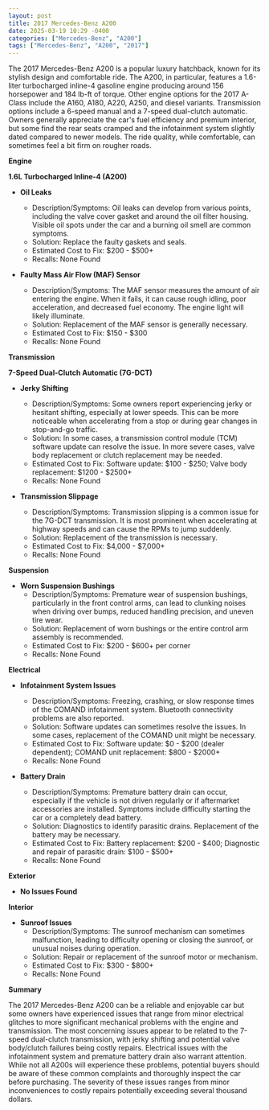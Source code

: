 ```yaml
---
layout: post
title: 2017 Mercedes-Benz A200
date: 2025-03-19 10:29 -0400
categories: ["Mercedes-Benz", "A200"]
tags: ["Mercedes-Benz", "A200", "2017"]
---
```

The 2017 Mercedes-Benz A200 is a popular luxury hatchback, known for its stylish design and comfortable ride. The A200, in particular, features a 1.6-liter turbocharged inline-4 gasoline engine producing around 156 horsepower and 184 lb-ft of torque. Other engine options for the 2017 A-Class include the A160, A180, A220, A250, and diesel variants. Transmission options include a 6-speed manual and a 7-speed dual-clutch automatic. Owners generally appreciate the car's fuel efficiency and premium interior, but some find the rear seats cramped and the infotainment system slightly dated compared to newer models. The ride quality, while comfortable, can sometimes feel a bit firm on rougher roads.

**Engine**

**1.6L Turbocharged Inline-4 (A200)**

* **Oil Leaks**
    * Description/Symptoms: Oil leaks can develop from various points, including the valve cover gasket and around the oil filter housing. Visible oil spots under the car and a burning oil smell are common symptoms.
    * Solution: Replace the faulty gaskets and seals.
    * Estimated Cost to Fix: $200 - $500+
    * Recalls: None Found

* **Faulty Mass Air Flow (MAF) Sensor**
    * Description/Symptoms: The MAF sensor measures the amount of air entering the engine. When it fails, it can cause rough idling, poor acceleration, and decreased fuel economy. The engine light will likely illuminate.
    * Solution: Replacement of the MAF sensor is generally necessary.
    * Estimated Cost to Fix: $150 - $300
    * Recalls: None Found

**Transmission**

**7-Speed Dual-Clutch Automatic (7G-DCT)**

* **Jerky Shifting**
    * Description/Symptoms: Some owners report experiencing jerky or hesitant shifting, especially at lower speeds. This can be more noticeable when accelerating from a stop or during gear changes in stop-and-go traffic.
    * Solution: In some cases, a transmission control module (TCM) software update can resolve the issue. In more severe cases, valve body replacement or clutch replacement may be needed.
    * Estimated Cost to Fix: Software update: $100 - $250; Valve body replacement: $1200 - $2500+
    * Recalls: None Found

* **Transmission Slippage**
    * Description/Symptoms: Transmission slipping is a common issue for the 7G-DCT transmission. It is most prominent when accelerating at highway speeds and can cause the RPMs to jump suddenly.
    * Solution: Replacement of the transmission is necessary.
    * Estimated Cost to Fix: $4,000 - $7,000+
    * Recalls: None Found

**Suspension**

*   **Worn Suspension Bushings**
    *   Description/Symptoms: Premature wear of suspension bushings, particularly in the front control arms, can lead to clunking noises when driving over bumps, reduced handling precision, and uneven tire wear.
    *   Solution: Replacement of worn bushings or the entire control arm assembly is recommended.
    *   Estimated Cost to Fix: $200 - $600+ per corner
    *   Recalls: None Found

**Electrical**

*   **Infotainment System Issues**
    *   Description/Symptoms: Freezing, crashing, or slow response times of the COMAND infotainment system. Bluetooth connectivity problems are also reported.
    *   Solution: Software updates can sometimes resolve the issues. In some cases, replacement of the COMAND unit might be necessary.
    *   Estimated Cost to Fix: Software update: $0 - $200 (dealer dependent); COMAND unit replacement: $800 - $2000+
    *   Recalls: None Found

* **Battery Drain**
    * Description/Symptoms: Premature battery drain can occur, especially if the vehicle is not driven regularly or if aftermarket accessories are installed. Symptoms include difficulty starting the car or a completely dead battery.
    * Solution: Diagnostics to identify parasitic drains. Replacement of the battery may be necessary.
    * Estimated Cost to Fix: Battery replacement: $200 - $400; Diagnostic and repair of parasitic drain: $100 - $500+
    * Recalls: None Found

**Exterior**

* **No Issues Found**

**Interior**

*   **Sunroof Issues**
    *   Description/Symptoms: The sunroof mechanism can sometimes malfunction, leading to difficulty opening or closing the sunroof, or unusual noises during operation.
    *   Solution: Repair or replacement of the sunroof motor or mechanism.
    *   Estimated Cost to Fix: $300 - $800+
    *   Recalls: None Found

**Summary**

The 2017 Mercedes-Benz A200 can be a reliable and enjoyable car but some owners have experienced issues that range from minor electrical glitches to more significant mechanical problems with the engine and transmission. The most concerning issues appear to be related to the 7-speed dual-clutch transmission, with jerky shifting and potential valve body/clutch failures being costly repairs. Electrical issues with the infotainment system and premature battery drain also warrant attention. While not all A200s will experience these problems, potential buyers should be aware of these common complaints and thoroughly inspect the car before purchasing. The severity of these issues ranges from minor inconveniences to costly repairs potentially exceeding several thousand dollars.


